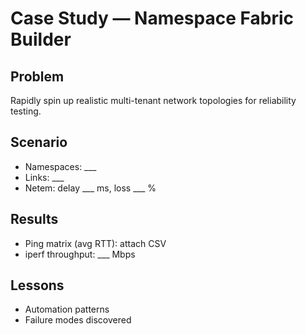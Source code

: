 # Case Study — Namespace Fabric Builder

## Problem
Rapidly spin up realistic multi-tenant network topologies for reliability testing.

## Scenario
- Namespaces: ___
- Links: ___
- Netem: delay ___ ms, loss ___ %

## Results
- Ping matrix (avg RTT): attach CSV
- iperf throughput: ___ Mbps

## Lessons
- Automation patterns
- Failure modes discovered
